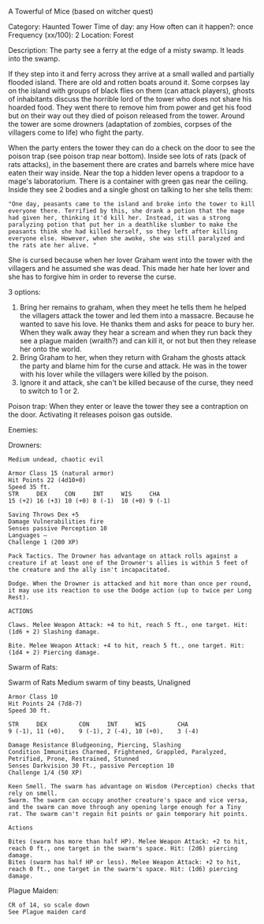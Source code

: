 A Towerful of Mice
(based on witcher quest)

Category: Haunted Tower
Time of day: any
How often can it happen?: once
Frequency (xx/100): 2
Location: Forest

Description: The party see a ferry at the edge of a misty swamp. It leads into the swamp. 

If they step into it and ferry across they arrive at a small walled and partially flooded island. There are old and rotten boats around it. Some corpses lay on the island with groups of black flies on them (can attack players), ghosts of inhabitants discuss the horrible lord of the tower who does not share his hoarded food. They went there to remove him from power and get his food but on their way out they died of poison released from the tower. Around the tower are some drowners (adaptation of zombies, corpses of the villagers come to life) who fight the party.

When the party enters the tower they can do a check on the door to see the poison trap (see poison trap near bottom). Inside see lots of rats (pack of rats attacks), in the basement there are crates and barrels where mice have eaten their way inside. Near the top a hidden lever opens a trapdoor to a mage's laboratorium. There is a container with green gas near the ceiling. Inside they see 2 bodies and a single ghost on talking to her she tells them:

	"One day, peasants came to the island and broke into the tower to kill everyone there. Terrified by this, she drank a potion that the mage had given her, thinking it'd kill her. Instead, it was a strong paralyzing potion that put her in a deathlike slumber to make the peasants think she had killed herself, so they left after killing everyone else. However, when she awoke, she was still paralyzed and the rats ate her alive. "

She is cursed because when her lover Graham went into the tower with the villagers and he assumed she was dead. This made her hate her lover and she has to forgive him in order to reverse the curse.

3 options:

1.	Bring her remains to graham, when they meet he tells them he helped the villagers attack the tower and led them into a massacre. Because he wanted to save his love. He thanks them and asks for peace to bury her. When they walk away they hear a scream and when they run back they see a plague maiden (wraith?) and can kill it, or not but then they release her onto the world.
2.	Bring Graham to her, when they return with Graham the ghosts attack the party and blame him for the curse and attack. He was in the tower with his lover while the villagers were killed by the poison.
3.	Ignore it and attack, she can't be killed because of the curse, they need to switch to 1 or 2.

Poison trap: When they enter or leave the tower they see a contraption on the door. Activating it releases poison gas outside. 

Enemies:

Drowners:

	Medium undead, chaotic evil

	Armor Class 15 (natural armor)
	Hit Points 22 (4d10+0)
	Speed 35 ft.
	STR 	DEX 	CON 	INT 	WIS 	CHA
	15 (+2) 16 (+3) 10 (+0) 8 (-1) 	10 (+0) 9 (-1)

	Saving Throws Dex +5
	Damage Vulnerabilities fire
	Senses passive Perception 10
	Languages —
	Challenge 1 (200 XP)

	Pack Tactics. The Drowner has advantage on attack rolls against a creature if at least one of the Drowner's allies is within 5 feet of the creature and the ally isn't incapacitated.

	Dodge. When the Drowner is attacked and hit more than once per round, it may use its reaction to use the Dodge action (up to twice per Long Rest).
	
	ACTIONS

	Claws. Melee Weapon Attack: +4 to hit, reach 5 ft., one target. Hit: (1d6 + 2) Slashing damage.

	Bite. Melee Weapon Attack: +4 to hit, reach 5 ft., one target. Hit: (1d4 + 2) Piercing damage. 


Swarm of Rats:

Swarm of Rats
Medium swarm of tiny beasts, Unaligned

    Armor Class 10
    Hit Points 24 (7d8-7)
    Speed 30 ft.

	STR 	DEX 	 	CON	 	INT 	WIS 		CHA
	9 (-1),	11 (+0),	9 (-1),	2 (-4),	10 (+0),	3 (-4)

    Damage Resistance Bludgeoning, Piercing, Slashing
    Condition Immunities Charmed, Frightened, Grappled, Paralyzed, Petrified, Prone, Restrained, Stunned
    Senses Darkvision 30 Ft., passive Perception 10
    Challenge 1/4 (50 XP)

    Keen Smell. The swarm has advantage on Wisdom (Perception) checks that rely on smell.
    Swarm. The swarm can occupy another creature's space and vice versa, and the swarm can move through any opening large enough for a Tiny rat. The swarm can't regain hit points or gain temporary hit points.

	Actions

    Bites (swarm has more than half HP). Melee Weapon Attack: +2 to hit, reach 0 ft., one target in the swarm's space. Hit: (2d6) piercing damage.
    Bites (swarm has half HP or less). Melee Weapon Attack: +2 to hit, reach 0 ft., one target in the swarm's space. Hit: (1d6) piercing damage.

Plague Maiden:
	
	CR of 14, so scale down
	See Plague maiden card